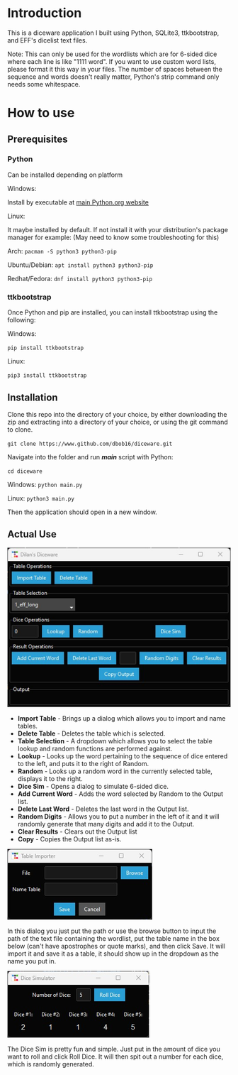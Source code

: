# Introduction

This is a diceware application I built using Python, SQLite3, ttkbootstrap, and EFF's dicelist text files.

Note: This can only be used for the wordlists which are for 6-sided dice where each line is like "1111  word". If you want to use custom word lists, please format it this way in your files. The number of spaces between the sequence and words doesn't really matter, Python's strip command only needs some whitespace.

# How to use

## Prerequisites

### Python
Can be installed depending on platform

Windows:

Install by executable at [main Python.org website](https://www.python.org/downloads/windows/)

Linux:

It maybe installed by default. If not install it with your distribution's package manager for example: (May need to know some troubleshooting for this)

Arch: `pacman -S python3 python3-pip`

Ubuntu/Debian: `apt install python3 python3-pip`

Redhat/Fedora: `dnf install python3 python3-pip`

### ttkbootstrap

Once Python and pip are installed, you can install ttkbootstrap using the following:

Windows:

`pip install ttkbootstrap`

Linux:

`pip3 install ttkbootstrap`

## Installation

Clone this repo into the directory of your choice, by either downloading the zip and extracting into a directory of your choice, or using the git command to clone.

`git clone https://www.github.com/dbob16/diceware.git`

Navigate into the folder and run ***main*** script with Python:

`cd diceware`

Windows:
`python main.py`

Linux:
`python3 main.py`

Then the application should open in a new window.

## Actual Use

![Screenshot of main window](img/img1.jpg)

- **Import Table** - Brings up a dialog which allows you to import and name tables.
- **Delete Table** - Deletes the table which is selected.
- **Table Selection** - A dropdown which allows you to select the table lookup and random functions are performed against.
- **Lookup** - Looks up the word pertaining to the sequence of dice entered to the left, and puts it to the right of Random.
- **Random** - Looks up a random word in the currently selected table, displays it to the right.
- **Dice Sim** - Opens a dialog to simulate 6-sided dice.
- **Add Current Word** - Adds the word selected by Random to the Output list.
- **Delete Last Word** - Deletes the last word in the Output list.
- **Random Digits** - Allows you to put a number in the left of it and it will randomly generate that many digits and add it to the Output.
- **Clear Results** - Clears out the Output list
- **Copy** - Copies the Output list as-is.

![Screenshot of import window](img/img2.jpg)

In this dialog you just put the path or use the browse button to input the path of the text file containing the wordlist, put the table name in the box below (can't have apostrophes or quote marks), and then click Save. It will import it and save it as a table, it should show up in the dropdown as the name you put in.

![Screenshot of Dice Sim](img/img3.jpg)

The Dice Sim is pretty fun and simple. Just put in the amount of dice you want to roll and click Roll Dice. It will then spit out a number for each dice, which is randomly generated.